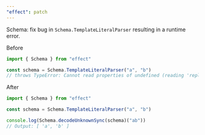 ```yaml
---
"effect": patch
---
```


Schema: fix bug in `Schema.TemplateLiteralParser` resulting in a runtime error.

Before

```ts
import { Schema } from "effect"

const schema = Schema.TemplateLiteralParser("a", "b")
// throws TypeError: Cannot read properties of undefined (reading 'replace')
```

After

```ts
import { Schema } from "effect"

const schema = Schema.TemplateLiteralParser("a", "b")

console.log(Schema.decodeUnknownSync(schema)("ab"))
// Output: [ 'a', 'b' ]
```

